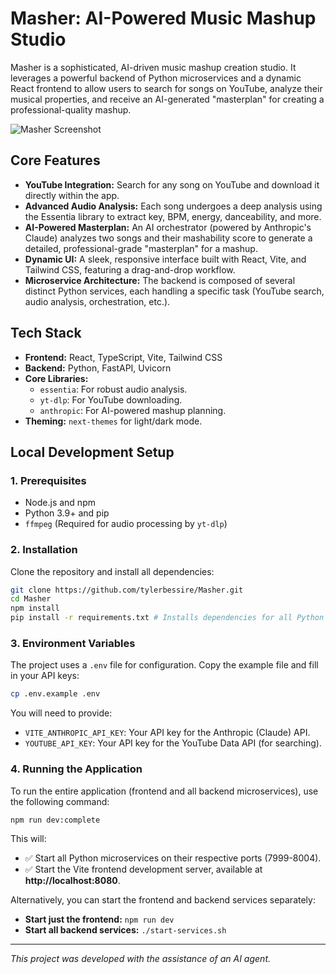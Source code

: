 # Masher: AI-Powered Music Mashup Studio

Masher is a sophisticated, AI-driven music mashup creation studio. It leverages a powerful backend of Python microservices and a dynamic React frontend to allow users to search for songs on YouTube, analyze their musical properties, and receive an AI-generated "masterplan" for creating a professional-quality mashup.

![Masher Screenshot](https://i.imgur.com/your-screenshot.png) <!-- Replace with an actual screenshot URL -->

## Core Features

- **YouTube Integration:** Search for any song on YouTube and download it directly within the app.
- **Advanced Audio Analysis:** Each song undergoes a deep analysis using the Essentia library to extract key, BPM, energy, danceability, and more.
- **AI-Powered Masterplan:** An AI orchestrator (powered by Anthropic's Claude) analyzes two songs and their mashability score to generate a detailed, professional-grade "masterplan" for a mashup.
- **Dynamic UI:** A sleek, responsive interface built with React, Vite, and Tailwind CSS, featuring a drag-and-drop workflow.
- **Microservice Architecture:** The backend is composed of several distinct Python services, each handling a specific task (YouTube search, audio analysis, orchestration, etc.).

## Tech Stack

- **Frontend:** React, TypeScript, Vite, Tailwind CSS
- **Backend:** Python, FastAPI, Uvicorn
- **Core Libraries:**
  - `essentia`: For robust audio analysis.
  - `yt-dlp`: For YouTube downloading.
  - `anthropic`: For AI-powered mashup planning.
- **Theming:** `next-themes` for light/dark mode.

## Local Development Setup

### 1. Prerequisites

- Node.js and npm
- Python 3.9+ and pip
- `ffmpeg` (Required for audio processing by `yt-dlp`)

### 2. Installation

Clone the repository and install all dependencies:

```bash
git clone https://github.com/tylerbessire/Masher.git
cd Masher
npm install
pip install -r requirements.txt # Installs dependencies for all Python services
```

### 3. Environment Variables

The project uses a `.env` file for configuration. Copy the example file and fill in your API keys:

```bash
cp .env.example .env
```

You will need to provide:
- `VITE_ANTHROPIC_API_KEY`: Your API key for the Anthropic (Claude) API.
- `YOUTUBE_API_KEY`: Your API key for the YouTube Data API (for searching).

### 4. Running the Application

To run the entire application (frontend and all backend microservices), use the following command:

```bash
npm run dev:complete
```

This will:
- ✅ Start all Python microservices on their respective ports (7999-8004).
- ✅ Start the Vite frontend development server, available at **http://localhost:8080**.

Alternatively, you can start the frontend and backend services separately:

- **Start just the frontend:** `npm run dev`
- **Start all backend services:** `./start-services.sh`

---
*This project was developed with the assistance of an AI agent.*
